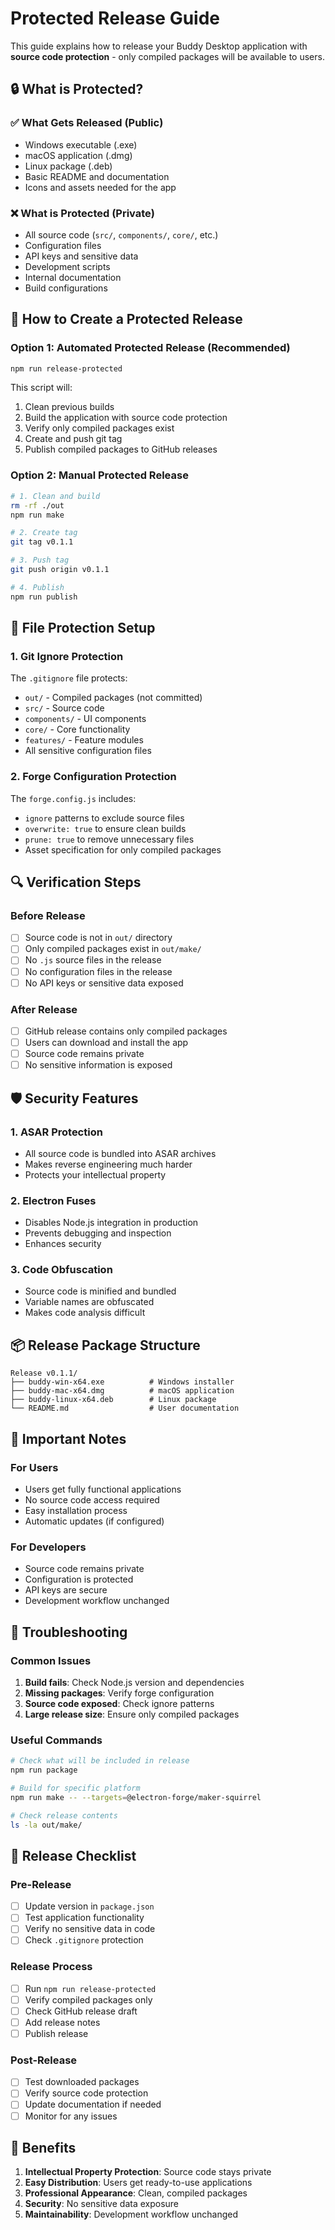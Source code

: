 # Protected Release Guide

This guide explains how to release your Buddy Desktop application with **source code protection** - only compiled packages will be available to users.

## 🔒 What is Protected?

### ✅ What Gets Released (Public)
- Windows executable (.exe)
- macOS application (.dmg) 
- Linux package (.deb)
- Basic README and documentation
- Icons and assets needed for the app

### ❌ What is Protected (Private)
- All source code (`src/`, `components/`, `core/`, etc.)
- Configuration files
- API keys and sensitive data
- Development scripts
- Internal documentation
- Build configurations

## 🚀 How to Create a Protected Release

### Option 1: Automated Protected Release (Recommended)
```bash
npm run release-protected
```

This script will:
1. Clean previous builds
2. Build the application with source code protection
3. Verify only compiled packages exist
4. Create and push git tag
5. Publish compiled packages to GitHub releases

### Option 2: Manual Protected Release
```bash
# 1. Clean and build
rm -rf ./out
npm run make

# 2. Create tag
git tag v0.1.1

# 3. Push tag
git push origin v0.1.1

# 4. Publish
npm run publish
```

## 📁 File Protection Setup

### 1. Git Ignore Protection
The `.gitignore` file protects:
- `out/` - Compiled packages (not committed)
- `src/` - Source code
- `components/` - UI components
- `core/` - Core functionality
- `features/` - Feature modules
- All sensitive configuration files

### 2. Forge Configuration Protection
The `forge.config.js` includes:
- `ignore` patterns to exclude source files
- `overwrite: true` to ensure clean builds
- `prune: true` to remove unnecessary files
- Asset specification for only compiled packages

## 🔍 Verification Steps

### Before Release
- [ ] Source code is not in `out/` directory
- [ ] Only compiled packages exist in `out/make/`
- [ ] No `.js` source files in the release
- [ ] No configuration files in the release
- [ ] No API keys or sensitive data exposed

### After Release
- [ ] GitHub release contains only compiled packages
- [ ] Users can download and install the app
- [ ] Source code remains private
- [ ] No sensitive information is exposed

## 🛡️ Security Features

### 1. ASAR Protection
- All source code is bundled into ASAR archives
- Makes reverse engineering much harder
- Protects your intellectual property

### 2. Electron Fuses
- Disables Node.js integration in production
- Prevents debugging and inspection
- Enhances security

### 3. Code Obfuscation
- Source code is minified and bundled
- Variable names are obfuscated
- Makes code analysis difficult

## 📦 Release Package Structure

```
Release v0.1.1/
├── buddy-win-x64.exe          # Windows installer
├── buddy-mac-x64.dmg          # macOS application
├── buddy-linux-x64.deb        # Linux package
└── README.md                  # User documentation
```

## 🚨 Important Notes

### For Users
- Users get fully functional applications
- No source code access required
- Easy installation process
- Automatic updates (if configured)

### For Developers
- Source code remains private
- Configuration is protected
- API keys are secure
- Development workflow unchanged

## 🔧 Troubleshooting

### Common Issues
1. **Build fails**: Check Node.js version and dependencies
2. **Missing packages**: Verify forge configuration
3. **Source code exposed**: Check ignore patterns
4. **Large release size**: Ensure only compiled packages

### Useful Commands
```bash
# Check what will be included in release
npm run package

# Build for specific platform
npm run make -- --targets=@electron-forge/maker-squirrel

# Check release contents
ls -la out/make/
```

## 📝 Release Checklist

### Pre-Release
- [ ] Update version in `package.json`
- [ ] Test application functionality
- [ ] Verify no sensitive data in code
- [ ] Check `.gitignore` protection

### Release Process
- [ ] Run `npm run release-protected`
- [ ] Verify compiled packages only
- [ ] Check GitHub release draft
- [ ] Add release notes
- [ ] Publish release

### Post-Release
- [ ] Test downloaded packages
- [ ] Verify source code protection
- [ ] Update documentation if needed
- [ ] Monitor for any issues

## 🎯 Benefits

1. **Intellectual Property Protection**: Source code stays private
2. **Easy Distribution**: Users get ready-to-use applications
3. **Professional Appearance**: Clean, compiled packages
4. **Security**: No sensitive data exposure
5. **Maintainability**: Development workflow unchanged




